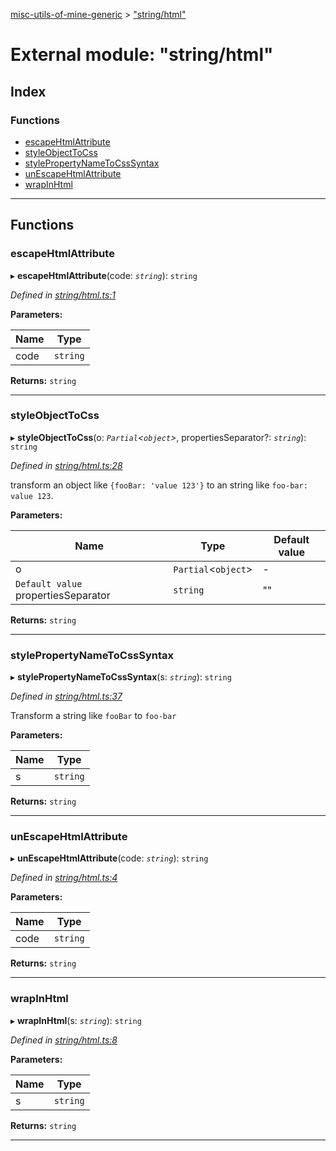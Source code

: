 [misc-utils-of-mine-generic](../README.md) > ["string/html"](../modules/_string_html_.md)

# External module: "string/html"

## Index

### Functions

* [escapeHtmlAttribute](_string_html_.md#escapehtmlattribute)
* [styleObjectToCss](_string_html_.md#styleobjecttocss)
* [stylePropertyNameToCssSyntax](_string_html_.md#stylepropertynametocsssyntax)
* [unEscapeHtmlAttribute](_string_html_.md#unescapehtmlattribute)
* [wrapInHtml](_string_html_.md#wrapinhtml)

---

## Functions

<a id="escapehtmlattribute"></a>

###  escapeHtmlAttribute

▸ **escapeHtmlAttribute**(code: *`string`*): `string`

*Defined in [string/html.ts:1](https://github.com/cancerberoSgx/misc-utils-of-mine/blob/5e57dba/misc-utils-of-mine-generic/src/string/html.ts#L1)*

**Parameters:**

| Name | Type |
| ------ | ------ |
| code | `string` |

**Returns:** `string`

___
<a id="styleobjecttocss"></a>

###  styleObjectToCss

▸ **styleObjectToCss**(o: *`Partial`<`object`>*, propertiesSeparator?: *`string`*): `string`

*Defined in [string/html.ts:28](https://github.com/cancerberoSgx/misc-utils-of-mine/blob/5e57dba/misc-utils-of-mine-generic/src/string/html.ts#L28)*

transform an object like `{fooBar: 'value 123'}` to an string like `foo-bar: value 123`.

**Parameters:**

| Name | Type | Default value |
| ------ | ------ | ------ |
| o | `Partial`<`object`> | - |
| `Default value` propertiesSeparator | `string` | &quot;&quot; |

**Returns:** `string`

___
<a id="stylepropertynametocsssyntax"></a>

###  stylePropertyNameToCssSyntax

▸ **stylePropertyNameToCssSyntax**(s: *`string`*): `string`

*Defined in [string/html.ts:37](https://github.com/cancerberoSgx/misc-utils-of-mine/blob/5e57dba/misc-utils-of-mine-generic/src/string/html.ts#L37)*

Transform a string like `fooBar` to `foo-bar`

**Parameters:**

| Name | Type |
| ------ | ------ |
| s | `string` |

**Returns:** `string`

___
<a id="unescapehtmlattribute"></a>

###  unEscapeHtmlAttribute

▸ **unEscapeHtmlAttribute**(code: *`string`*): `string`

*Defined in [string/html.ts:4](https://github.com/cancerberoSgx/misc-utils-of-mine/blob/5e57dba/misc-utils-of-mine-generic/src/string/html.ts#L4)*

**Parameters:**

| Name | Type |
| ------ | ------ |
| code | `string` |

**Returns:** `string`

___
<a id="wrapinhtml"></a>

###  wrapInHtml

▸ **wrapInHtml**(s: *`string`*): `string`

*Defined in [string/html.ts:8](https://github.com/cancerberoSgx/misc-utils-of-mine/blob/5e57dba/misc-utils-of-mine-generic/src/string/html.ts#L8)*

**Parameters:**

| Name | Type |
| ------ | ------ |
| s | `string` |

**Returns:** `string`

___

